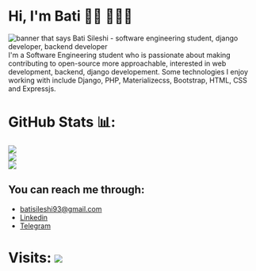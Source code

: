 

# Hi, I'm Bati 👋🏾 👩🏾‍💻

<img src="https://raw.githubusercontent.com/jiosaa/jiosaa/master/read_me_up.png" alt="banner that says Bati Sileshi - software engineering student, django developer, backend developer">
I'm a Software Engineering student who is passionate about making contributing to open-source more approachable, interested in web development, backend, django developement. Some technologies I enjoy working with include Django, PHP, Materializecss, Bootstrap, HTML, CSS and Expressjs. 



# GitHub Stats 📊:
![](https://github-readme-stats.vercel.app/api?username=jiosaa&theme=dark&hide_border=false&include_all_commits=true&count_private=true)<br/>
![](https://github-readme-streak-stats.herokuapp.com/?user=jiosaa&theme=dark&hide_border=false)<br/>
![](https://github-readme-stats.vercel.app/api/top-langs/?username=jiosaa&theme=dark&hide_border=false&include_all_commits=true&count_private=true&layout=compact)


## You can reach me through: 
- batisileshi93@gmail.com
- <a href="https://www.linkedin.com/in/bati-sileshi-705891245"> Linkedin</a> 
- <a href="https://t.me/of_2k">Telegram</a> 

# Visits: <img src="https://profile-counter.glitch.me/jiosaa/count.svg" />
